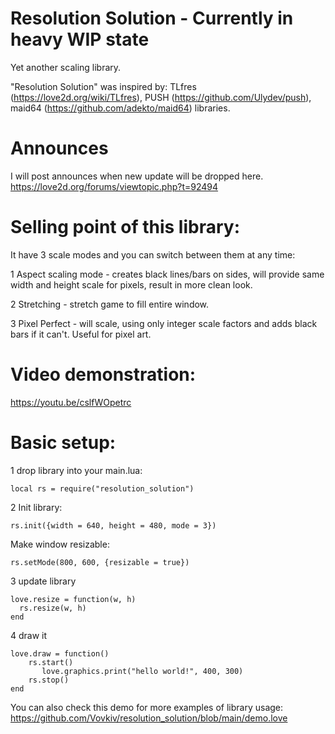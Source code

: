 # Resolution Solution - Currently in heavy WIP state
Yet another scaling library.

"Resolution Solution" was inspired by: TLfres (https://love2d.org/wiki/TLfres), PUSH (https://github.com/Ulydev/push), maid64 (https://github.com/adekto/maid64) libraries.

# Announces
I will post announces when new update will be dropped here.
https://love2d.org/forums/viewtopic.php?t=92494

# Selling point of this library:
It have 3 scale modes and you can switch between them at any time:

1 Aspect scaling mode - creates black lines/bars on sides, will provide same width and height scale for pixels, result in more clean look.

2 Stretching - stretch game to fill entire window.

3 Pixel Perfect - will scale, using only integer scale factors and adds black bars if it can't. Useful for pixel art.

# Video demonstration:
https://youtu.be/cslfWOpetrc

# Basic setup:
1 drop library into your main.lua:

``` local rs = require("resolution_solution") ```

2 Init library:

``` rs.init({width = 640, height = 480, mode = 3}) ```

Make window resizable:

``` rs.setMode(800, 600, {resizable = true}) ```

3 update library
 ```
love.resize = function(w, h)
   rs.resize(w, h)
end
``` 
4 draw it
```
love.draw = function()
    rs.start()
       love.graphics.print("hello world!", 400, 300)
    rs.stop()
end
```

You can also check this demo for more examples of library usage: https://github.com/Vovkiv/resolution_solution/blob/main/demo.love
